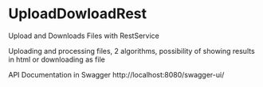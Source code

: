 # UploadDowloadRest
Upload and Downloads Files with RestService

Uploading and processing files, 2 algorithms, possibility of showing results in html or downloading as file

API Documentation in Swagger http://localhost:8080/swagger-ui/

